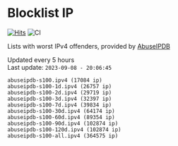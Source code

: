 # Blocklist IP

[![Hits](https://hits.seeyoufarm.com/api/count/incr/badge.svg?url=https%3A%2F%2Fgithub.com%2Fborestad%2Fblocklist-ip%2F&count_bg=%2379C83D&title_bg=%23555555&icon=&icon_color=%23E7E7E7&title=hits&edge_flat=false)](https://hits.seeyoufarm.com)  ![CI](https://img.shields.io/github/workflow/status/borestad/blocklist-ip/CI?style=flat-square)

Lists with worst IPv4 offenders, provided by [AbuseIPDB](https://www.abuseipdb.com/)

<!-- FOOTER-PLACEHOLDER -->
Updated every 5 hours<br>
Last update: `2023-09-08 - 20:06:45`
```
abuseipdb-s100.ipv4 (17084 ip)
abuseipdb-s100-1d.ipv4 (26757 ip)
abuseipdb-s100-2d.ipv4 (29719 ip)
abuseipdb-s100-3d.ipv4 (32397 ip)
abuseipdb-s100-7d.ipv4 (39834 ip)
abuseipdb-s100-30d.ipv4 (64174 ip)
abuseipdb-s100-60d.ipv4 (89354 ip)
abuseipdb-s100-90d.ipv4 (102874 ip)
abuseipdb-s100-120d.ipv4 (102874 ip)
abuseipdb-s100-all.ipv4 (364575 ip)
```
